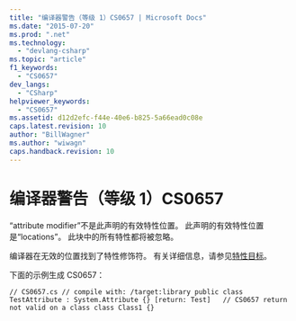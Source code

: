 ```yaml
---
title: "编译器警告（等级 1）CS0657 | Microsoft Docs"
ms.date: "2015-07-20"
ms.prod: ".net"
ms.technology: 
  - "devlang-csharp"
ms.topic: "article"
f1_keywords: 
  - "CS0657"
dev_langs: 
  - "CSharp"
helpviewer_keywords: 
  - "CS0657"
ms.assetid: d12d2efc-f44e-40e6-b825-5a66ead0c08e
caps.latest.revision: 10
author: "BillWagner"
ms.author: "wiwagn"
caps.handback.revision: 10
---
```

# 编译器警告（等级 1）CS0657
“attribute modifier”不是此声明的有效特性位置。 此声明的有效特性位置是“locations”。 此块中的所有特性都将被忽略。  
  
 编译器在无效的位置找到了特性修饰符。 有关详细信息，请参见[特性目标](http://msdn.microsoft.com/zh-cn/59a261f0-1cfb-4aa5-b610-6b735389882c)。  
  
 下面的示例生成 CS0657：  
  
```  
// CS0657.cs // compile with: /target:library public class TestAttribute : System.Attribute {} [return: Test]   // CS0657 return not valid on a class class Class1 {}  
```